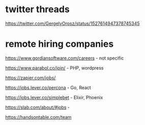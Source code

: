 # twitter threads
https://twitter.com/GergelyOrosz/status/1527614947378745345


# remote hiring companies


https://www.gordiansoftware.com/careers  - not specific

https://www.parabol.co/join/  - PHP, wordpress

https://zapier.com/jobs/

https://jobs.lever.co/percona - Go, React

https://jobs.lever.co/simplebet  - Elixir, Phoenix

https://slab.com/about/#jobs  -

https://handsontable.com/team
